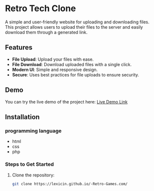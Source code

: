 # Retro Tech Clone

A simple and user-friendly website for uploading and downloading files. This project allows users to upload their files to the server and easily download them through a generated link.

## Features
- **File Upload**: Upload your files with ease.
- **File Download**: Download uploaded files with a single click.
- **Modern UI**: Simple and responsive design.
- **Secure**: Uses best practices for file uploads to ensure security.

## Demo
You can try the live demo of the project here: [Live Demo Link](https://lexicin.github.io/-Retro-Games.com/)

## Installation

### programming language
- html
- css
- php

### Steps to Get Started
1. Clone the repository:
   ```bash
   git clone https://lexicin.github.io/-Retro-Games.com/